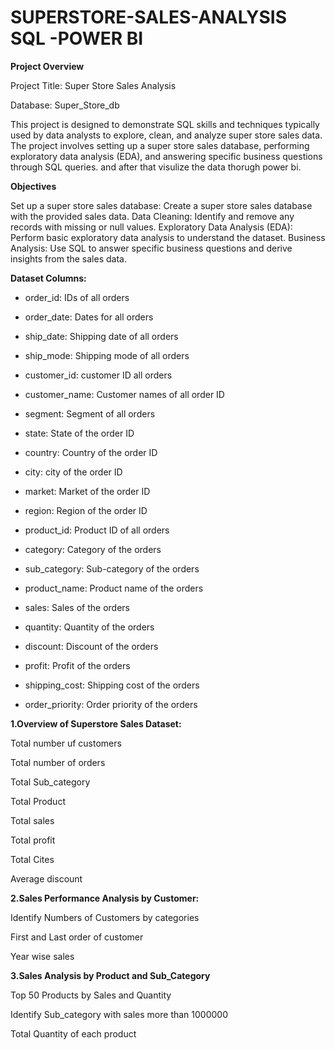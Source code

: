 # SUPERSTORE-SALES-ANALYSIS SQL -POWER BI

**Project Overview**

Project Title: Super Store Sales Analysis

Database: Super_Store_db

This project is designed to demonstrate SQL skills and techniques typically used by data analysts to explore, clean, and analyze super store sales data. The project involves setting up a super store sales database, performing exploratory data analysis (EDA), and answering specific business questions through SQL queries. and after that visulize the data thorugh power bi.


**Objectives**

Set up a super store sales database: Create a super store sales database with the provided sales data.
Data Cleaning: Identify and remove any records with missing or null values.
Exploratory Data Analysis (EDA): Perform basic exploratory data analysis to understand the dataset.
Business Analysis: Use SQL to answer specific business questions and derive insights from the sales data.

**Dataset Columns:**

- order_id: IDs of all orders

- order_date: Dates for all orders

- ship_date: Shipping date of all orders

- ship_mode: Shipping mode of all orders

- customer_id: customer ID all orders

- customer_name: Customer names of all order ID

- segment: Segment of all orders

- state: State of the order ID

- country: Country of the order ID

- city: city of the order ID

- market: Market of the order ID

- region: Region of the order ID

- product_id: Product ID of all orders

- category: Category of the orders

- sub_category: Sub-category of the orders

- product_name: Product name of the orders

- sales: Sales of the orders

- quantity: Quantity of the orders

- discount: Discount of the orders

- profit: Profit of the orders

- shipping_cost: Shipping cost of the orders

- order_priority: Order priority of the orders



**1.Overview of Superstore Sales Dataset:**

 Total number uf customers

Total number of orders 

Total Sub_category

Total Product

Total sales

Total profit

Total Cites

Average discount

**2.Sales Performance Analysis by Customer:**

Identify Numbers of Customers by categories

First and Last order of customer

Year wise sales

**3.Sales Analysis by Product and Sub_Category**

Top 50 Products by Sales and Quantity

Identify Sub_category with sales more than 1000000

Total Quantity of each product



